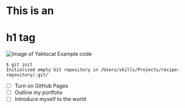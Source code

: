 # This is an<h1>h1 tag
![Image of Yaktocat](https://octodex.github.com/images/yaktocat.png)
Example code
```
$ git init
Initialized empty Git repository in /Users/skills/Projects/recipe-repository/.git/
```
- [ ] Turn on GitHub Pages
- [ ] Outline my portfolio
- [ ] Introduce myself to the world
